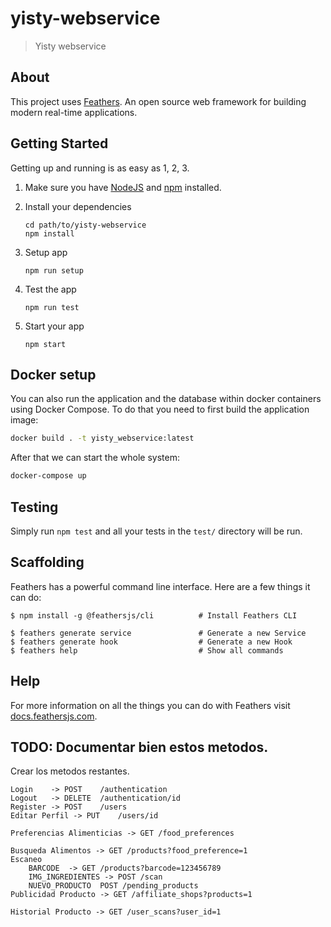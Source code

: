 # yisty-webservice

> Yisty webservice

## About

This project uses [Feathers](http://feathersjs.com). An open source web framework for building modern real-time applications.

## Getting Started

Getting up and running is as easy as 1, 2, 3.

1. Make sure you have [NodeJS](https://nodejs.org/) and [npm](https://www.npmjs.com/) installed.
2. Install your dependencies

    ```
    cd path/to/yisty-webservice
    npm install
    ```
3. Setup app

    ```
    npm run setup
    ```
4. Test the app

    ```
    npm run test
    ```
5. Start your app

    ```
    npm start
    ```


## Docker setup

You can also run the application and the database within docker containers using
Docker Compose.
To do that you need to first build the application image:

```bash
docker build . -t yisty_webservice:latest
```

After that we can start the whole system:

```bash
docker-compose up
```

## Testing

Simply run `npm test` and all your tests in the `test/` directory will be run.

## Scaffolding

Feathers has a powerful command line interface. Here are a few things it can do:

```
$ npm install -g @feathersjs/cli          # Install Feathers CLI

$ feathers generate service               # Generate a new Service
$ feathers generate hook                  # Generate a new Hook
$ feathers help                           # Show all commands
```

## Help

For more information on all the things you can do with Feathers visit [docs.feathersjs.com](http://docs.feathersjs.com).

## TODO: Documentar bien estos metodos. 

Crear los metodos restantes.

```
Login 	 -> POST 	/authentication
Logout 	 -> DELETE	/authentication/id
Register -> POST	/users
Editar Perfil -> PUT	/users/id

Preferencias Alimenticias -> GET /food_preferences

Busqueda Alimentos -> GET /products?food_preference=1
Escaneo
	BARCODE  -> GET /products?barcode=123456789
	IMG_INGREDIENTES -> POST /scan
	NUEVO_PRODUCTO	POST /pending_products
Publicidad Producto -> GET /affiliate_shops?products=1
	
Historial Producto -> GET /user_scans?user_id=1
```
